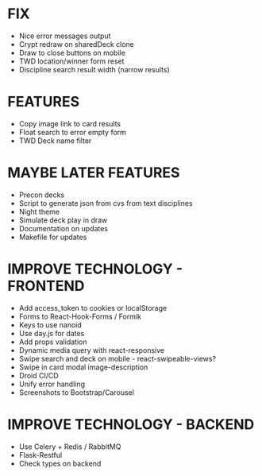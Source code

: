 # FIX
* Nice error messages output
* Crypt redraw on sharedDeck clone
* Draw to close buttons on mobile
* TWD location/winner form reset
* Discipline search result width (narrow results)

# FEATURES
* Copy image link to card results
* Float search to error empty form
* TWD Deck name filter

# MAYBE LATER FEATURES
* Precon decks
* Script to generate json from cvs from text disciplines
* Night theme
* Simulate deck play in draw
* Documentation on updates
* Makefile for updates

# IMPROVE TECHNOLOGY - FRONTEND
* Add access_token to cookies or localStorage
* Forms to React-Hook-Forms / Formik
* Keys to use nanoid
* Use day.js for dates
* Add props validation
* Dynamic media query with react-responsive
* Swipe search and deck on mobile - react-swipeable-views?
* Swipe in card modal image-description
* Droid CI/CD
* Unify error handling
* Screenshots to Bootstrap/Carousel

# IMPROVE TECHNOLOGY - BACKEND
* Use Celery + Redis / RabbitMQ
* Flask-Restful
* Check types on backend
